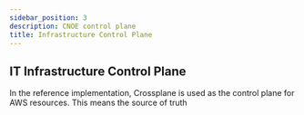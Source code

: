 ```yaml
---
sidebar_position: 3
description: CNOE control plane
title: Infrastructure Control Plane
---
```


## IT Infrastructure Control Plane

In the reference implementation, Crossplane is used as the control plane for AWS resources. This means the source of truth 
